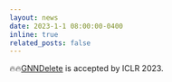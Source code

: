 ```yaml
---
layout: news
date: 2023-1-1 08:00:00-0400
inline: true
related_posts: false
---
```


🔥🔥[GNNDelete](https://arxiv.org/abs/2302.13406) is accepted by ICLR 2023.

